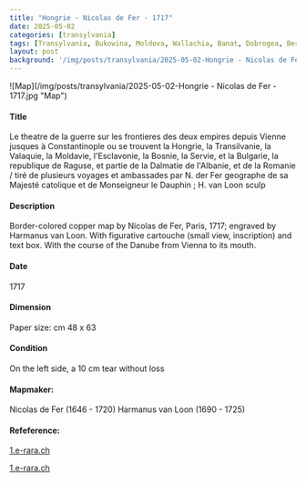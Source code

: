 ```yaml
---
title: "Hongrie - Nicolas de Fer - 1717"
date: 2025-05-02
categories: [transylvania]
tags: [Transylvania, Bukowina, Moldova, Wallachia, Banat, Dobrogea, Bessarabia]
layout: post
background: '/img/posts/transylvania/2025-05-02-Hongrie - Nicolas de Fer - 1717.jpg'
---
```

![Map](/img/posts/transylvania/2025-05-02-Hongrie - Nicolas de Fer - 1717.jpg "Map")
#### Title ####
Le theatre de la guerre sur les frontieres des deux empires depuis Vienne jusques à Constantinople ou se trouvent la Hongrie, la Transilvanie, la Valaquie, la Moldavie, l'Esclavonie, la Bosnie, la Servie, et la Bulgarie, la republique de Raguse, et partie de la Dalmatie de l'Albanie, et de la Romanie / tiré de plusieurs voyages et ambassades par N. der Fer geographe de sa Majesté catolique et de Monseigneur le Dauphin ; H. van Loon sculp

#### Description ####
Border-colored copper map by Nicolas de Fer, Paris, 1717; engraved by Harmanus van Loon. 
With figurative cartouche (small view, inscription) and text box. 
With the course of the Danube from Vienna to its mouth.

#### Date ####
1717

#### Dimension ####
Paper size: cm 48 x 63

#### Condition ####
On the left side, a 10 cm tear without loss

#### Mapmaker: ####
Nicolas de Fer (1646 - 1720)
Harmanus van Loon (1690 - 1725)

#### Refeference: ####
<p><a href="https://doi.org/10.3931/e-rara-128390">1.e-rara.ch</a></p>
<p><a href="https://doi.org/10.3931/e-rara-128381">1.e-rara.ch</a></p>
